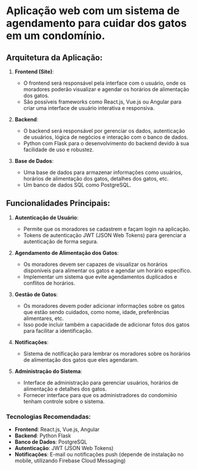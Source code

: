 # Aplicação web com um sistema de agendamento para cuidar dos gatos em um condomínio. 

## Arquitetura da Aplicação:

1. **Frontend (Site)**:
   - O frontend será responsável pela interface com o usuário, onde os moradores poderão visualizar e agendar os horários de alimentação dos gatos.
   - São possíveis frameworks como React.js, Vue.js ou Angular para criar uma interface de usuário interativa e responsiva.

2. **Backend**:
   - O backend será responsável por gerenciar os dados, autenticação de usuários, lógica de negócios e interação com o banco de dados.
   - Python com Flask para o desenvolvimento do backend devido à sua facilidade de uso e robustez.

3. **Base de Dados**:
   - Uma base de dados para armazenar informações como usuários, horários de alimentação dos gatos, detalhes dos gatos, etc.
   - Um banco de dados SQL como PostgreSQL.


## Funcionalidades Principais:

1. **Autenticação de Usuário**:
   - Permite que os moradores se cadastrem e façam login na aplicação.
   - Tokens de autenticação JWT (JSON Web Tokens) para gerenciar a autenticação de forma segura.

2. **Agendamento de Alimentação dos Gatos**:
   - Os moradores devem ser capazes de visualizar os horários disponíveis para alimentar os gatos e agendar um horário específico.
   - Implementar um sistema que evite agendamentos duplicados e conflitos de horários.

3. **Gestão de Gatos**:
   - Os moradores devem poder adicionar informações sobre os gatos que estão sendo cuidados, como nome, idade, preferências alimentares, etc.
   - Isso pode incluir também a capacidade de adicionar fotos dos gatos para facilitar a identificação.

4. **Notificações**:
   - Sistema de notificação para lembrar os moradores sobre os horários de alimentação dos gatos que eles agendaram.

5. **Administração do Sistema**:
   - Interface de administração para gerenciar usuários, horários de alimentação e detalhes dos gatos.
   - Fornecer interface para que os administradores do condomínio tenham controle sobre o sistema.

### Tecnologias Recomendadas:

- **Frontend**: React.js, Vue.js, Angular
- **Backend**: Python Flask
- **Banco de Dados**: PostgreSQL
- **Autenticação**: JWT (JSON Web Tokens)
- **Notificações**: E-mail ou notificações push (depende de instalação no mobile, utilizando Firebase Cloud Messaging)
